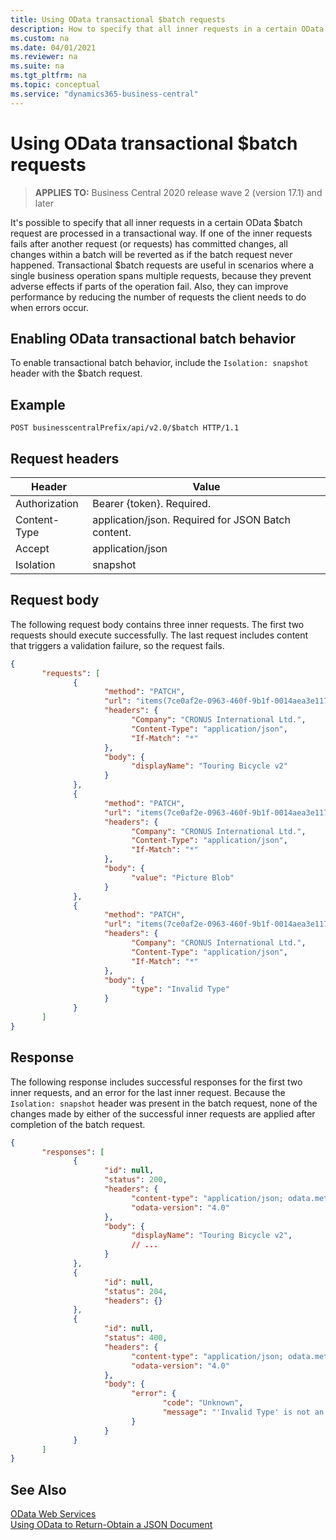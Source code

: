 ```yaml
---
title: Using OData transactional $batch requests
description: How to specify that all inner requests in a certain OData $batch request are processed in a transactional way
ms.custom: na
ms.date: 04/01/2021
ms.reviewer: na
ms.suite: na
ms.tgt_pltfrm: na
ms.topic: conceptual
ms.service: "dynamics365-business-central"
---
```


# Using OData transactional $batch requests
> **APPLIES TO:** Business Central 2020 release wave 2 (version 17.1) and later

It's possible to specify that all inner requests in a certain OData $batch request are processed in a transactional way. If one of the inner requests fails after another request (or requests) has committed changes, all changes within a batch will be reverted as if the batch request never happened. Transactional $batch requests are useful in scenarios where a single business operation spans multiple requests, because they prevent adverse effects if parts of the operation fail. Also, they can improve performance by reducing the number of requests the client needs to do when errors occur.

## Enabling OData transactional batch behavior
To enable transactional batch behavior, include the `Isolation: snapshot` header with the $batch request.

## Example

```
POST businesscentralPrefix/api/v2.0/$batch HTTP/1.1
```

## Request headers

|Header|Value|
|------|-----|
|Authorization |   Bearer {token}. Required.|
|Content-Type   | application/json. Required for JSON Batch content.|
|Accept |  application/json|
|Isolation|snapshot|

## Request body

The following request body contains three inner requests. The first two requests should execute successfully. The last request  includes content that triggers a validation failure, so the request fails.

```json
{
       "requests": [
              {
                     "method": "PATCH",
                     "url": "items(7ce0af2e-0963-460f-9b1f-0014aea3e117)",
                     "headers": {
                           "Company": "CRONUS International Ltd.",
                           "Content-Type": "application/json",
                           "If-Match": "*"
                     },
                     "body": {
                           "displayName": "Touring Bicycle v2"
                     }
              },
              {
                     "method": "PATCH",
                     "url": "items(7ce0af2e-0963-460f-9b1f-0014aea3e117)/picture(7ce0af2e-0963-460f-9b1f-0014aea3e117)/contentValue",
                     "headers": {
                           "Company": "CRONUS International Ltd.",
                           "Content-Type": "application/json",
                           "If-Match": "*"
                     },
                     "body": {
                           "value": "Picture Blob"
                     }
              },      
              {
                     "method": "PATCH",
                     "url": "items(7ce0af2e-0963-460f-9b1f-0014aea3e117)",
                     "headers": {
                           "Company": "CRONUS International Ltd.",
                           "Content-Type": "application/json",
                           "If-Match": "*"
                     },
                     "body": {
                           "type": "Invalid Type"
                     }
              }
       ]
}

```

## Response

The following response includes successful responses for the first two inner requests, and an error for the last inner request. Because the `Isolation: snapshot` header was present in the batch request, none of the changes made by either of the successful inner requests are applied after completion of the batch request.

```json
{
       "responses": [
              {
                     "id": null,
                     "status": 200,
                     "headers": {
                           "content-type": "application/json; odata.metadata=minimal",
                           "odata-version": "4.0"
                     },
                     "body": {
                           "displayName": "Touring Bicycle v2",
                           // ...
                     }
              },
              {
                     "id": null,
                     "status": 204,
                     "headers": {}
              },
              {
                     "id": null,
                     "status": 400,
                     "headers": {
                           "content-type": "application/json; odata.metadata=minimal",
                           "odata-version": "4.0"
                     },
                     "body": {
                           "error": {
                                  "code": "Unknown",
                                  "message": "'Invalid Type' is not an option. The existing options are: Inventory,Service,Non-Inventory  CorrelationId:  x."
                           }
                     }
              }
       ]
}
```
  
  
## See Also  
 [OData Web Services](OData-Web-Services.md)   
 [Using OData to Return-Obtain a JSON Document](return-obtain-json-document.md)   
